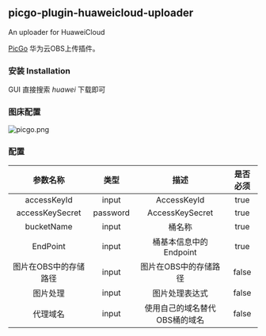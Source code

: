## picgo-plugin-huaweicloud-uploader

An uploader for HuaweiCloud

[PicGo](https://github.com/Molunerfinn/PicGo) 华为云OBS上传插件。

### 安装 Installation
GUI 直接搜索 _huawei_ 下载即可


### 图床配置

![picgo.png](https://nebulas.obs.cn-south-1.myhuaweicloud.com/picgo/20211001164513.png)

### 配置

|参数名称|类型|描述|是否必须|
|:--:|:--:|:--:|:--:|
|accessKeyId|input|AccessKeyId|true|
|accessKeySecret|password|AccessKeySecret|true|
|bucketName|input|桶名称|true|
|EndPoint|input|桶基本信息中的Endpoint|true|
|图片在OBS中的存储路径|input|图片在OBS中的存储路径|false|
|图片处理|input|图片处理表达式|false|
|代理域名|input|使用自己的域名替代OBS桶的域名|false|